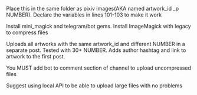 Place this in the same folder as pixiv images(AKA named artwork_id _p NUMBER). Declare the variables in lines 101-103 to make it work

Install mini_magick and telegram/bot gems. Install ImageMagick with legacy to compress files

Uploads all artworks with the same artwork_id and different NUMBER in a separate post. Tested with 30+ NUMBER. Adds author hashtag and link to artwork to the first post.

You MUST add bot to comment section of channel to upload uncompressed files

Suggest using local API to be able to upload large files with no problems
